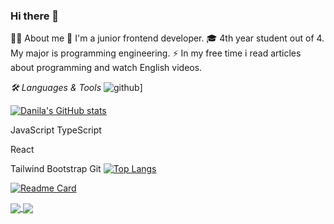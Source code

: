 ### Hi there 👋

👨‍💻 About me 
👶 I'm a junior frontend developer.
🎓 4th year student out of 4. My major is programming engineering.
⚡ In my free time i read articles about programming and watch English videos.


*🛠 Languages & Tools*
![github](https://img.shields.io/badge/GitHub-000000?style=for-the-badge&logo=GitHub&logoColor=white)]


[![Danila's GitHub stats](https://github-readme-stats.vercel.app/api?username=Drebedenb&count_private=true&show_icons=true&theme=great-gatsby)](https://github.com/Drebedenb/github-readme-stats)

JavaScript TypeScript

React

Tailwind Bootstrap Git
[![Top Langs](https://github-readme-stats.vercel.app/api/top-langs/?username=Drebedenb&layout=compact&theme=great-gatsby&hide=php)](https://github.com/Drebedenb/github-readme-stats)

[![Readme Card](https://github-readme-stats.vercel.app/api/pin/?username=Drebedenb&repo=github-readme-stats&theme=great-gatsby)](https://github.com/Drebedenb/github-readme-stats)


<a href="https://github.com/Drebedenb/github-readme-stats">
  <img align="center" src="https://github-readme-stats.vercel.app/api/pin/?username=Drebedenb&repo=github-readme-stats" />
</a>
<a href="https://github.com/Drebedenb/Site">
  <img align="center" src="https://github-readme-stats.vercel.app/api/pin/?username=Drebedenb&repo=Site" />
</a>
<!--
**Drebedenb/Drebedenb** is a ✨ _special_ ✨ repository because its `README.md` (this file) appears on your GitHub profile.

Here are some ideas to get you started:

- 🔭 I’m currently working on ...
- 🌱 I’m currently learning ...
- 👯 I’m looking to collaborate on ...
- 🤔 I’m looking for help with ...
- 💬 Ask me about ...
- 📫 How to reach me: ...
- 😄 Pronouns: ...
- ⚡ Fun fact: ...
-->
